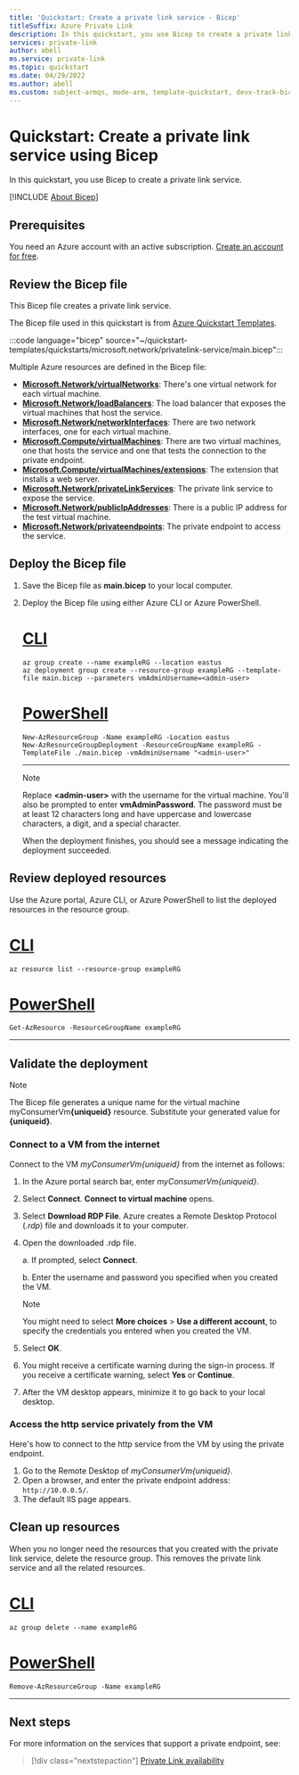 ```yaml
---
title: 'Quickstart: Create a private link service - Bicep'
titleSuffix: Azure Private Link
description: In this quickstart, you use Bicep to create a private link service.
services: private-link
author: abell
ms.service: private-link
ms.topic: quickstart
ms.date: 04/29/2022
ms.author: abell
ms.custom: subject-armqs, mode-arm, template-quickstart, devx-track-bicep
---
```


# Quickstart: Create a private link service using Bicep

In this quickstart, you use Bicep to create a private link service.

[!INCLUDE [About Bicep](../../includes/resource-manager-quickstart-bicep-introduction.md)]

## Prerequisites

You need an Azure account with an active subscription. [Create an account for free](https://azure.microsoft.com/free/?WT.mc_id=A261C142F).

## Review the Bicep file

This Bicep file creates a private link service.

The Bicep file used in this quickstart is from [Azure Quickstart Templates](https://azure.microsoft.com/resources/templates/privatelink-service/).

:::code language="bicep" source="~/quickstart-templates/quickstarts/microsoft.network/privatelink-service/main.bicep":::

Multiple Azure resources are defined in the Bicep file:

- [**Microsoft.Network/virtualNetworks**](/azure/templates/microsoft.network/virtualnetworks): There's one virtual network for each virtual machine.
- [**Microsoft.Network/loadBalancers**](/azure/templates/microsoft.network/loadBalancers): The load balancer that exposes the virtual machines that host the service.
- [**Microsoft.Network/networkInterfaces**](/azure/templates/microsoft.network/networkinterfaces): There are two network interfaces, one for each virtual machine.
- [**Microsoft.Compute/virtualMachines**](/azure/templates/microsoft.compute/virtualmachines): There are two virtual machines, one that hosts the service and one that tests the connection to the private endpoint.
- [**Microsoft.Compute/virtualMachines/extensions**](/azure/templates/Microsoft.Compute/virtualMachines/extensions): The extension that installs a web server.
- [**Microsoft.Network/privateLinkServices**](/azure/templates/microsoft.network/privateLinkServices): The private link service to expose the service.
- [**Microsoft.Network/publicIpAddresses**](/azure/templates/microsoft.network/publicIpAddresses): There is a public IP address for the test virtual machine.
- [**Microsoft.Network/privateendpoints**](/azure/templates/microsoft.network/privateendpoints): The private endpoint to access the service.

## Deploy the Bicep file

1. Save the Bicep file as **main.bicep** to your local computer.
1. Deploy the Bicep file using either Azure CLI or Azure PowerShell.

    # [CLI](#tab/CLI)

    ```azurecli
    az group create --name exampleRG --location eastus
    az deployment group create --resource-group exampleRG --template-file main.bicep --parameters vmAdminUsername=<admin-user>
    ```

    # [PowerShell](#tab/PowerShell)

    ```azurepowershell
    New-AzResourceGroup -Name exampleRG -Location eastus
    New-AzResourceGroupDeployment -ResourceGroupName exampleRG -TemplateFile ./main.bicep -vmAdminUsername "<admin-user>"
    ```

    ---

    > [!NOTE]
    > Replace **\<admin-user\>** with the username for the virtual machine. You'll also be prompted to enter **vmAdminPassword**. The password must be at least 12 characters long and have uppercase and lowercase characters, a digit, and a special character.

    When the deployment finishes, you should see a message indicating the deployment succeeded.

## Review deployed resources

Use the Azure portal, Azure CLI, or Azure PowerShell to list the deployed resources in the resource group.

# [CLI](#tab/CLI)

```azurecli-interactive
az resource list --resource-group exampleRG
```

# [PowerShell](#tab/PowerShell)

```azurepowershell-interactive
Get-AzResource -ResourceGroupName exampleRG
```

---

## Validate the deployment

> [!NOTE]
> The Bicep file generates a unique name for the virtual machine myConsumerVm<b>{uniqueid}</b> resource. Substitute your generated value for **{uniqueid}**.

### Connect to a VM from the internet

Connect to the VM _myConsumerVm{uniqueid}_ from the internet as follows:

1.  In the Azure portal search bar, enter _myConsumerVm{uniqueid}_.

2.  Select **Connect**. **Connect to virtual machine** opens.

3.  Select **Download RDP File**. Azure creates a Remote Desktop Protocol (_.rdp_) file and downloads it to your computer.

4.  Open the downloaded .rdp file.

    a. If prompted, select **Connect**.

    b. Enter the username and password you specified when you created the VM.

    > [!NOTE]
    > You might need to select **More choices** > **Use a different account**, to specify the credentials you entered when you created the VM.

5.  Select **OK**.

6.  You might receive a certificate warning during the sign-in process. If you receive a certificate warning, select **Yes** or **Continue**.

7.  After the VM desktop appears, minimize it to go back to your local desktop.

### Access the http service privately from the VM

Here's how to connect to the http service from the VM by using the private endpoint.

1.  Go to the Remote Desktop of _myConsumerVm{uniqueid}_.
2.  Open a browser, and enter the private endpoint address: `http://10.0.0.5/`.
3.  The default IIS page appears.

## Clean up resources

When you no longer need the resources that you created with the private link service, delete the resource group. This removes the private link service and all the related resources.

# [CLI](#tab/CLI)

```azurecli-interactive
az group delete --name exampleRG
```

# [PowerShell](#tab/PowerShell)

```azurepowershell-interactive
Remove-AzResourceGroup -Name exampleRG
```

---

## Next steps

For more information on the services that support a private endpoint, see:
> [!div class="nextstepaction"]
> [Private Link availability](private-link-overview.md#availability)
